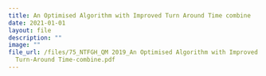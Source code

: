 ```yaml
---
title: An Optimised Algorithm with Improved Turn Around Time combine
date: 2021-01-01
layout: file
description: ""
image: ""
file_url: /files/75_NTFGH_QM 2019_An Optimised Algorithm with Improved
  Turn-Around Time-combine.pdf
---
```

